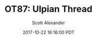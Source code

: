 ---
layout: podcast
title: "OT87: Ulpian Thread"
author: Scott Alexander
description: https://slatestarcodex.com/2017/10/22/ot87-ulpian-thread/
date: 2017-10-22 16:16:00 PDT
length: 288679
duration: 72
guid: ot87-ulpian-thread
---